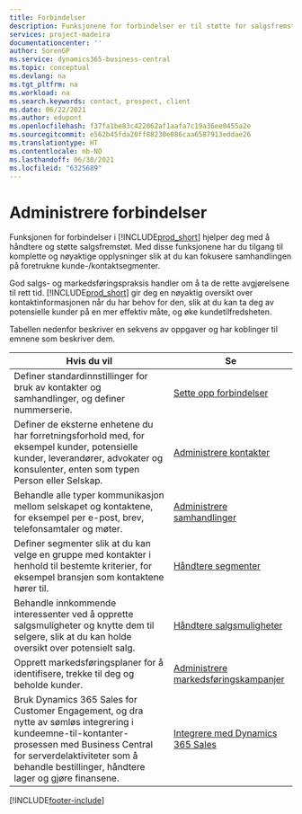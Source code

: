 ```yaml
---
title: Forbindelser
description: Funksjonene for forbindelser er til støtte for salgsfremstøtene dine og gir deg tilgang til informasjon om kontakter og prospekter for å betjene kunder effektivt.
services: project-madeira
documentationcenter: ''
author: SorenGP
ms.service: dynamics365-business-central
ms.topic: conceptual
ms.devlang: na
ms.tgt_pltfrm: na
ms.workload: na
ms.search.keywords: contact, prospect, client
ms.date: 06/22/2021
ms.author: edupont
ms.openlocfilehash: f37fa1be83c422062af1aafa7c19a36ee0455a2e
ms.sourcegitcommit: e562b45fda20ff88230e086caa6587913eddae26
ms.translationtype: HT
ms.contentlocale: nb-NO
ms.lasthandoff: 06/30/2021
ms.locfileid: "6325689"
---
```

# <a name="managing-relationships"></a>Administrere forbindelser
Funksjonen for forbindelser i [!INCLUDE[prod_short](includes/prod_short.md)] hjelper deg med å håndtere og støtte salgsfremstøt. Med disse funksjonene har du tilgang til komplette og nøyaktige opplysninger slik at du kan fokusere samhandlingen på foretrukne kunde-/kontaktsegmenter.

God salgs- og markedsføringspraksis handler om å ta de rette avgjørelsene til rett tid. [!INCLUDE[prod_short](includes/prod_short.md)] gir deg en nøyaktig oversikt over kontaktinformasjonen når du har behov for den, slik at du kan ta deg av potensielle kunder på en mer effektiv måte, og øke kundetilfredsheten.

Tabellen nedenfor beskriver en sekvens av oppgaver og har koblinger til emnene som beskriver dem.  

| Hvis du vil | Se |
| --- | --- |
|Definer standardinnstillinger for bruk av kontakter og samhandlinger, og definer nummerserie.|[Sette opp forbindelser](marketing-setup-marketing.md)|
|Definer de eksterne enhetene du har forretningsforhold med, for eksempel kunder, potensielle kunder, leverandører, advokater og konsulenter, enten som typen Person eller Selskap.|[Administrere kontakter](marketing-contacts.md)|
|Behandle alle typer kommunikasjon mellom selskapet og kontaktene, for eksempel per e-post, brev, telefonsamtaler og møter.|[Administrere samhandlinger](marketing-interactions.md)|
|Definer segmenter slik at du kan velge en gruppe med kontakter i henhold til bestemte kriterier, for eksempel bransjen som kontaktene hører til.|[Håndtere segmenter](marketing-segments.md)|
|Behandle innkommende interessenter ved å opprette salgsmuligheter og knytte dem til selgere, slik at du kan holde oversikt over potensielt salg.|[Håndtere salgsmuligheter](marketing-manage-sales-opportunities.md)|
|Opprett markedsføringsplaner for å identifisere, trekke til deg og beholde kunder.|[Administrere markedsføringskampanjer](marketing-campaigns.md)|
|Bruk Dynamics 365 Sales for Customer Engagement, og dra nytte av sømløs integrering i kundeemne-til-kontanter-prosessen med Business Central for serverdelaktiviteter som å behandle bestillinger, håndtere lager og gjøre finansene.|[Integrere med Dynamics 365 Sales](marketing-integrate-dynamicscrm.md)|


[!INCLUDE[footer-include](includes/footer-banner.md)]